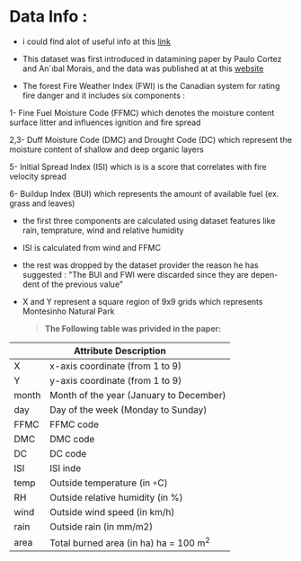 # Data Info :
* i could find alot of useful info at this <a href =  "http://archive.ics.uci.edu/dataset/162/forest+fires">link</a>

* This dataset was first introduced in datamining paper by Paulo Cortez and An´ıbal Morais, and the data was published at at this <a href = "https://www.dsi.uminho.pt/">website</a>
 
* The forest Fire Weather Index (FWI) is the Canadian system for rating fire danger and it includes six components :

 1- Fine Fuel Moisture Code (FFMC) which  denotes the moisture content surface litter and influences ignition and fire spread

 2,3- Duff Moisture Code (DMC) and Drought Code (DC) which represent the moisture content of shallow and deep organic layers 
 
 5- Initial Spread Index (ISI) which is  is a score that correlates with fire velocity spread

 6- Buildup Index (BUI) which represents the amount of available fuel (ex.  grass and leaves)
 
* the first three components are calculated using dataset features like rain, temprature, wind and relative humidity

* ISI is calculated from wind and FFMC 

* the rest was dropped by the dataset provider the reason he has suggested : "The BUI and FWI were discarded since they are depen-dent of the previous value"

* X and Y represent a square region of  9x9 grids which represents Montesinho Natural Park

  > __The Following table was privided in the paper:__
<table id ="Attribute Description">
<thead>
  <tr>
    <th colspan="2">Attribute Description</th>
  </tr>
</thead>
<tbody>
  <tr>
    <td>X</td>
    <td>x-axis coordinate (from 1 to 9)</td>
  </tr>
  <tr>
    <td>Y</td>
    <td>y-axis coordinate (from 1 to 9)</td>
  </tr>
  <tr>
    <td>month</td>
    <td>Month of the year (January to December)</td>
  </tr>
  <tr>
    <td>day</td>
    <td>Day of the week (Monday to Sunday)</td>
  </tr>
  <tr>
    <td>FFMC</td>
    <td>FFMC code</td>
  </tr>
  <tr>
    <td>DMC</td>
    <td>DMC code</td>
  </tr>
  <tr>
    <td>DC</td>
    <td>DC code</td>
  </tr>
  <tr>
    <td>ISI</td>
    <td>ISI inde</td>
  </tr>
  <tr>
    <td>temp</td>
    <td>Outside temperature (in ◦C)</td>
  </tr>
  <tr>
    <td>RH</td>
    <td>Outside relative humidity (in %)</td>
  </tr>
  <tr>
    <td>wind</td>
    <td>Outside wind speed (in km/h)</td>
  </tr>
  <tr>
    <td>rain</td>
    <td>Outside rain (in mm/m2)</td>
  </tr>
  <tr>
    <td>area</td>
    <td>Total burned area (in ha) ha = 100 m<sup>2</sup></td>
  </tr>
</tbody>
</table>
